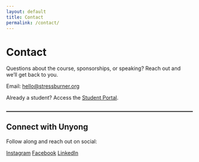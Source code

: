 ```yaml
---
layout: default
title: Contact
permalink: /contact/
---
```


<div class="container section">
  <h1>Contact</h1>
  <p>Questions about the course, sponsorships, or speaking? Reach out and we’ll get back to you.</p>
  <p>
    Email: <a href="mailto:hello@stressburner.org">hello@stressburner.org</a>
  </p>
  <p>
    Already a student? Access the <a href="{{ site.student_portal_url }}" target="_blank" rel="noopener">Student Portal</a>.
  </p>
  <hr style="margin:28px 0;border:0;border-top:1px solid rgba(0,0,0,.06)" />
  <h2 style="margin-top:0">Connect with Unyong</h2>
  <p>Follow along and reach out on social:</p>
  <div class="cta-row" style="justify-content:flex-start">
    <a class="btn secondary" href="https://www.instagram.com/stressburners/" target="_blank" rel="noopener" aria-label="Unyong on Instagram (opens in a new tab)">Instagram</a>
    <a class="btn secondary" href="https://www.facebook.com/StressBurners" target="_blank" rel="noopener" aria-label="Unyong on Facebook (opens in a new tab)">Facebook</a>
    <a class="btn secondary" href="https://www.linkedin.com/in/unyong-kim-01a39a6/" target="_blank" rel="noopener" aria-label="Unyong on LinkedIn (opens in a new tab)">LinkedIn</a>
  </div>
</div>
